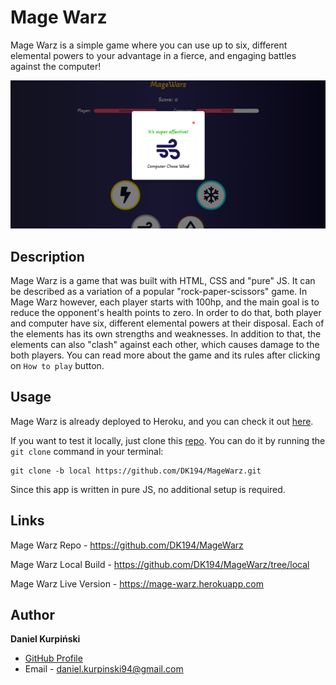 # Mage Warz

Mage Warz is a simple game where you can use up to six, different elemental powers to your advantage in a fierce, and engaging battles against the computer!

![screenshot](https://github.com/DK194/MageWarz/blob/master/uploads/magewarz.png)

## Description

Mage Warz is a game that was built with HTML, CSS and "pure" JS. It can be described as a variation of a popular "rock-paper-scissors" game. In Mage Warz however, each player starts with 100hp, and the main goal is to reduce the opponent's health points to zero. In order to do that, both player and computer have six, different elemental powers at their disposal. Each of the elements has its own strengths and weaknesses. In addition to that, the elements can also "clash" against each other, which causes damage to the both players. You can read more about the game and its rules after clicking on ```How to play``` button.

## Usage

Mage Warz is already deployed to Heroku, and you can check it out [here](https://mage-warz.herokuapp.com).

If you want to test it locally, just clone this [repo](https://github.com/DK194/MageWarz/tree/local). You can do it by running the ```git clone``` command in your terminal:  

```
git clone -b local https://github.com/DK194/MageWarz.git
```

Since this app is written in pure JS, no additional setup is required. 

## Links

Mage Warz Repo - https://github.com/DK194/MageWarz

Mage Warz Local Build - https://github.com/DK194/MageWarz/tree/local

Mage Warz Live Version - https://mage-warz.herokuapp.com

## Author

**Daniel Kurpiński**

- [GitHub Profile](https://github.com/DK194)
- Email - daniel.kurpinski94@gmail.com
